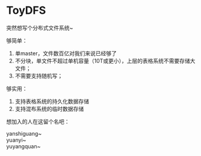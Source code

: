 ToyDFS
======

突然想写个分布式文件系统~

够简单：
  1. 单master，文件数百亿对我们来说已经够了
  2. 不分块，单文件不超过单机容量（10T或更小），上层的表格系统不需要存储大文件；
  3. 不需要支持随机写；

够实用：
  1. 支持表格系统的持久化数据存储
  2. 支持混布系统的临时数据存储


想加入的人在这留个名吧：

yanshiguang~<br />
yuanyi~<br />
yuyangquan~<br />
